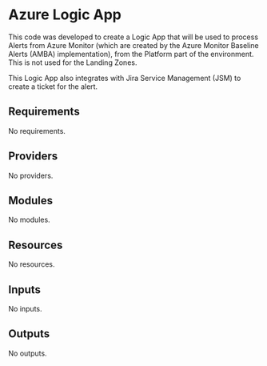 # Azure Logic App

This code was developed to create a Logic App that will be used to process Alerts from Azure Monitor (which are created by the Azure Monitor Baseline Alerts (AMBA) implementation), from the Platform part of the environment. This is not used for the Landing Zones.

This Logic App also integrates with Jira Service Management (JSM) to create a ticket for the alert.

<!-- BEGIN_TF_DOCS -->
## Requirements

No requirements.

## Providers

No providers.

## Modules

No modules.

## Resources

No resources.

## Inputs

No inputs.

## Outputs

No outputs.
<!-- END_TF_DOCS -->
